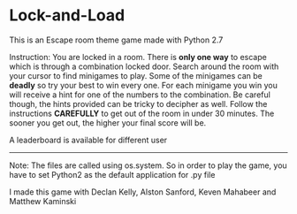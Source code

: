 # Lock-and-Load
This is an Escape room theme game made with Python 2.7


Instruction:
You are locked in a room. There is **only one way** to escape which is through a combination locked door. Search around the room with your cursor to find minigames to play. Some of the minigames can be **deadly** so try your best to win every one. For each minigame you win you will receive a hint for one of the numbers to the combination. Be careful though, the hints provided can be tricky to decipher as well. Follow the instructions **CAREFULLY** to get out of the room in under 30 minutes. The sooner you get out, the higher your final score will be.

A leaderboard is available for different user

___

Note: The files are called using os.system. So in order to play the game, you have to set Python2 as the default application for .py file

I made this game with 
Declan Kelly, Alston Sanford, Keven Mahabeer and Matthew Kaminski
